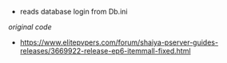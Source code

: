 - reads database login from Db.ini

*original code*

- https://www.elitepvpers.com/forum/shaiya-pserver-guides-releases/3669922-release-ep6-itemmall-fixed.html
